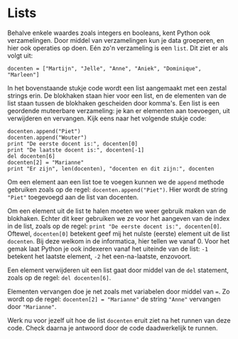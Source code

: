 # Lists

Behalve enkele waardes zoals integers en booleans, kent Python ook verzamelingen. Door middel van verzamelingen kun je data groeperen, en hier ook operaties op doen. Eén zo'n verzameling is een `list`. Dit ziet er als volgt uit:


    docenten = ["Martijn", "Jelle", "Anne", "Aniek", "Dominique", "Marleen"]


In het bovenstaande stukje code wordt een list aangemaakt met een zestal strings erin. De blokhaken staan hier voor een list, en de elementen van de list staan tussen de blokhaken gescheiden door komma's. Een list is een geordende muteerbare verzameling: je kan er elementen aan toevoegen, uit verwijderen en vervangen. Kijk eens naar het volgende stukje code:


	docenten.append("Piet")
	docenten.append("Wouter")
	print "De eerste docent is:", docenten[0]
	print "De laatste docent is:", docenten[-1]
	del docenten[6]
	docenten[2] = "Marianne"
    print "Er zijn", len(docenten), "docenten en dit zijn:", docenten


Om een element aan een list toe te voegen kunnen we de `append` methode gebruiken zoals op de regel: `docenten.append("Piet")`. Hier wordt de string `"Piet"` toegevoegd aan de list van docenten. 

Om een element uit de list te halen moeten we weer gebruik maken van de blokhaken. Echter dit keer gebruiken we ze voor het aangeven van de index in de list, zoals op de regel: `print "De eerste docent is:", docenten[0]`. Oftewel, `docenten[0]` betekent geef mij het nulste (eerste) element uit de list `docenten`. Bij deze welkom in de informatica, hier tellen we vanaf 0. Voor het gemak laat Python je ook indexeren vanaf het uiteinde van de list: `-1` betekent het laatste element, `-2` het een-na-laatste, enzovoort.

Een element verwijderen uit een list gaat door middel van de `del` statement, zoals op de regel: `del docenten[6]`.

Elementen vervangen doe je net zoals met variabelen door middel van `=`. Zo wordt op de regel: `docenten[2] = "Marianne"` de string `"Anne"` vervangen door `"Marianne"`.

Werk nu voor jezelf uit hoe de list `docenten` eruit ziet na het runnen van deze code. Check daarna je antwoord door de code daadwerkelijk te runnen.